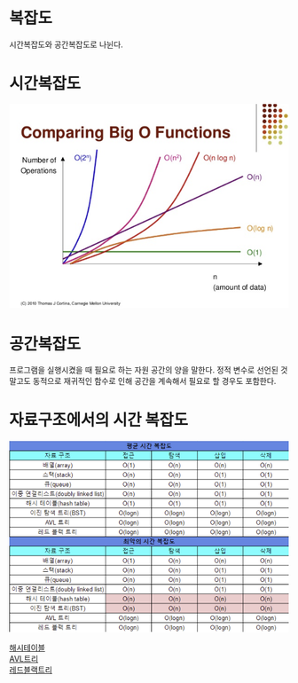 # 복잡도
시간복잡도와 공간복잡도로 나뉜다.

# 시간복잡도
![1](./5.1/%ED%99%94%EB%A9%B4%20%EC%BA%A1%EC%B2%98%202022-10-04%20134257.png)

# 공간복잡도
프로그램을 실행시켰을 때 필요로 하는 자원 공간의 양을 말한다. 정적 변수로 선언된 것 말고도 동적으로 재귀적인 함수로 인해 공간을 계속해서 필요로 할 경우도 포함한다.

# 자료구조에서의 시간 복잡도

![2](./5.1/%ED%99%94%EB%A9%B4%20%EC%BA%A1%EC%B2%98%202022-10-04%20135717.png)

[해시테이블](https://code-lab1.tistory.com/14?category=1213002)<br>
[AVL트리](https://code-lab1.tistory.com/61)<br>
[레드블랙트리](https://code-lab1.tistory.com/62?category=1213002)<br>

